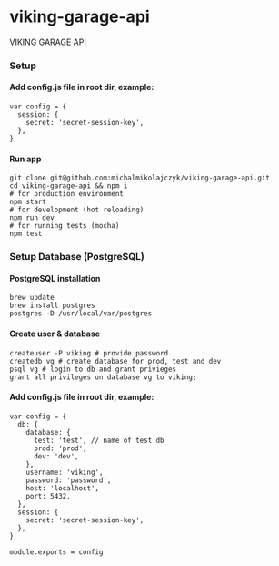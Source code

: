 # viking-garage-api
VIKING GARAGE API

### Setup
#### Add config.js file in root dir, example:
```
var config = {
  session: {
    secret: 'secret-session-key',
  },
}
```
#### Run app
```
git clone git@github.com:michalmikolajczyk/viking-garage-api.git
cd viking-garage-api && npm i
# for production environment
npm start
# for development (hot reloading)
npm run dev
# for running tests (mocha)
npm test
```

### Setup Database (PostgreSQL)
#### PostgreSQL installation
```
brew update
brew install postgres
postgres -D /usr/local/var/postgres
```
#### Create user & database
```
createuser -P viking # provide password
createdb vg # create database for prod, test and dev
psql vg # login to db and grant privieges
grant all privileges on database vg to viking;
```
#### Add config.js file in root dir, example:
```
var config = {
  db: {
    database: {
      test: 'test', // name of test db
      prod: 'prod',
      dev: 'dev',
    },
    username: 'viking',
    password: 'password',
    host: 'localhost',
    port: 5432,
  },
  session: {
    secret: 'secret-session-key',
  },
}

module.exports = config
```
